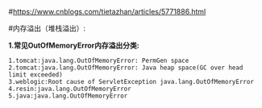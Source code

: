 
#https://www.cnblogs.com/tietazhan/articles/5771886.html

#内存溢出（堆栈溢出）:

**1.常见OutOfMemoryError内存溢出分类:**
    
    1.tomcat:java.lang.OutOfMemoryError: PermGen space
    2.tomcat:java.lang.OutOfMemoryError: Java heap space(GC over head limit exceeded)
    3.weblogic:Root cause of ServletException java.lang.OutOfMemoryError
    4.resin:java.lang.OutOfMemoryError
    5.java:java.lang.OutOfMemoryError
    